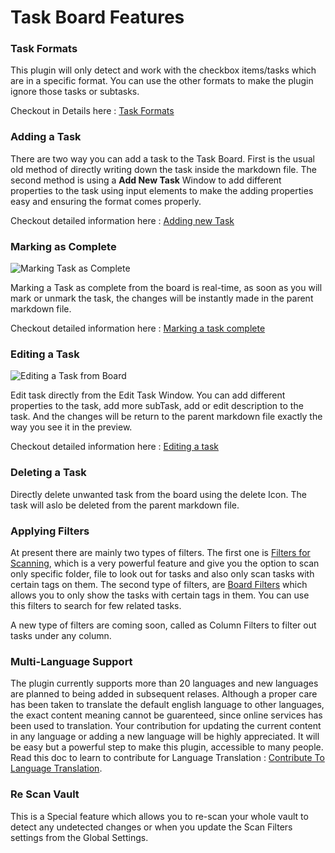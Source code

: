 # Task Board Features

### Task Formats

This plugin will only detect and work with the checkbox items/tasks which are in a specific format. You can use the other formats to make the plugin ignore those tasks or subtasks.

Checkout in Details here : [Task Formats](Task_Formats.md)

### Adding a Task

There are two way you can add a task to the Task Board. First is the usual old method of directly writing down the task inside the markdown file. The second method is using a **Add New Task** Window to add different properties to the task using input elements to make the adding properties easy and ensuring the format comes properly.

Checkout detailed information here : [Adding new Task](./AddingANewTask.md)

### Marking as Complete

![Marking Task as Complete](../assets/MarkTaskComplete.gif)

Marking a Task as complete from the board is real-time, as soon as you will mark or unmark the task, the changes will be instantly made in the parent markdown file.

Checkout detailed information here : [Marking a task complete](MarkingTaskComplete.md)

### Editing a Task

![Editing a Task from Board](../assets/EditTaskWindow.gif)

Edit task directly from the Edit Task Window. You can add different properties to the task, add more subTask, add or edit description to the task. And the changes will be return to the parent markdown file exactly the way you see it in the preview.

Checkout detailed information here : [Editing a task](./EditingATask.md)

### Deleting a Task

Directly delete unwanted task from the board using the delete Icon. The task will aslo be deleted from the parent markdown file.

### Applying Filters

At present there are mainly two types of filters. The first one is [Filters for Scanning](docs/Features/Filters_for_Scanning.md), which is a very powerful feature and give you the option to scan only specific folder, file to look out for tasks and also only scan tasks with certain tags on them.
The second type of filters, are [Board Filters](../How_To/HowToUseBoardSettings.md#Board%20Filters) which allows you to only show the tasks with certain tags in them. You can use this filters to search for few related tasks.

A new type of filters are coming soon, called as Column Filters to filter out tasks under any column.

### Multi-Language Support

The plugin currently supports more than 20 languages and new languages are planned to being  added in subsequent relases. Although a proper care has been taken to translate the default english language to other languages, the exact content meaning cannot be guarenteed, since online services has been used to translation.
Your contribution for updating the current content in any language or adding a new language will be highly appreciated. It will be easy but a powerful step to make this plugin, accessible to many people. Read this doc to learn to contribute for Language Translation : [Contribute To Language Translation](../Advanced/Contribution_For_Languages.md).

### Re Scan Vault

This is a Special feature which allows you to re-scan your whole vault to detect any undetected changes or when you update the Scan Filters settings from the Global Settings.
